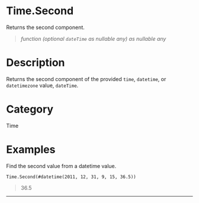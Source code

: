 # Time.Second
Returns the second component.
> _function (optional <code>dateTime</code> as nullable any) as nullable any_

# Description 
Returns the second component of the provided <code>time</code>, <code>datetime</code>, or <code>datetimezone</code> value, <code>dateTime</code>.
# Category 
Time
# Examples 
Find the second value from a datetime value.
```
Time.Second(#datetime(2011, 12, 31, 9, 15, 36.5))
```
> 36.5

***
